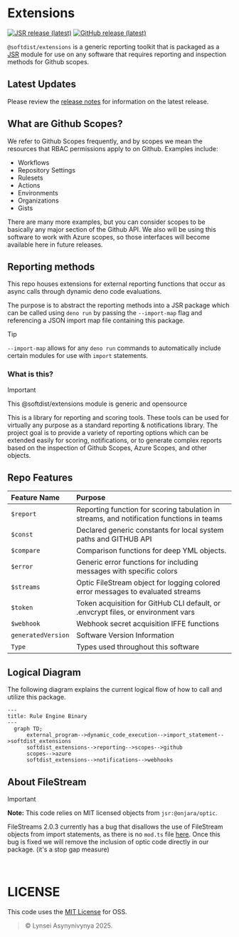 <!-- markdownlint-disable MD041 -->
<!-- markdownlint-disable MD012 -->

# Extensions

[![JSR release (latest)](https://img.shields.io/badge/JSR-module-hotpink)](https://jsr.io/@softdist/extensions)
[![GitHub release (latest)](https://img.shields.io/badge/github-repo-8A2BE2)](https://github.com/pkgdist/extensions)

`@softdist/extensions` is a generic reporting toolkit that is packaged as a
[JSR](https://jsr.io/@softdist/extensions) module for use on any software that
requires reporting and inspection methods for Github scopes.

## Latest Updates

Please review the [release notes](https://github.com/pkgdist/extensions/blob/main/release-notes.md) for information on the latest release.

## What are Github Scopes?

We refer to Github Scopes frequently, and by scopes we mean the resources that
RBAC permissions apply to on Github. Examples include:

- Workflows
- Repository Settings
- Rulesets
- Actions
- Environments
- Organizations
- Gists

There are many more examples, but you can consider scopes to be basically any
major section of the Github API. We also will be using this software to work
with Azure scopes, so those interfaces will become available here in future
releases.

## Reporting methods

This repo houses extensions for external reporting functions that occur as async
calls through dynamic deno code evaluations.

The purpose is to abstract the reporting methods into a JSR package which can be
called using `deno run` by passing the `--import-map` flag and referencing a
JSON import map file containing this package.

> [!TIP]
>
> `--import-map` allows for any `deno run` commands to automatically include
> certain modules for use with `import` statements.

### What is this?

> [!IMPORTANT]
>
> This @softdist/extensions module is generic and opensource

This is a library for reporting and scoring tools. These tools can be used for
virtually any purpose as a standard reporting & notifications library. The
project goal is to provide a variety of reporting options which can be extended
easily for scoring, notifications, or to generate complex reports based on the
inspection of Github Scopes, Azure Scopes, and other objects.

## Repo Features

| Feature Name       | Purpose                                                                                   |
| :----------------- | :---------------------------------------------------------------------------------------- |
| `$report`          | Reporting function for scoring tabulation in streams, and notification functions in teams |
| `$const`           | Declared generic constants for local system paths and GITHUB API                          |
| `$compare`         | Comparison functions for deep YML objects.                                                |
| `$error`           | Generic error functions for including messages with specific colors                       |
| `$streams`         | Optic FileStream object for logging colored error messages to evaluated streams           |
| `$token`           | Token acquisition for GitHub CLI default, or .envcrypt files, or environment vars         |
| `$webhook`         | Webhook secret acquisition IFFE functions                                                 |
| `generatedVersion` | Software Version Information                                                              |
| `Type`             | Types used throughout this software                                                       |

## Logical Diagram

The following diagram explains the current logical flow of how to call and
utilize this package.

```mermaid
---
title: Rule Engine Binary
---
  graph TD;
      external_program-->dynamic_code_execution-->import_statement-->softdist_extensions
      softdist_extensions-->reporting-->scopes-->github
      scopes-->azure
      softdist_extensions-->notifications-->webhooks
```

## About FileStream

> [!IMPORTANT]
> **Note:** This code relies on MIT licensed objects from `jsr:@onjara/optic`.

FileStreams 2.0.3 currently has a bug that disallows the use of FileStream
objects from import statements, as there is no `mod.ts` file
[here](https://github.com/onjara/optic/tree/master/streams/fileStream). Once
this bug is fixed we will remove the inclusion of optic code directly in our
package. (it's a stop gap measure)

&nbsp;

# LICENSE

This code uses the [MIT License](LICENSE) for OSS.

> © Lynsei Asynynivynya 2025.
